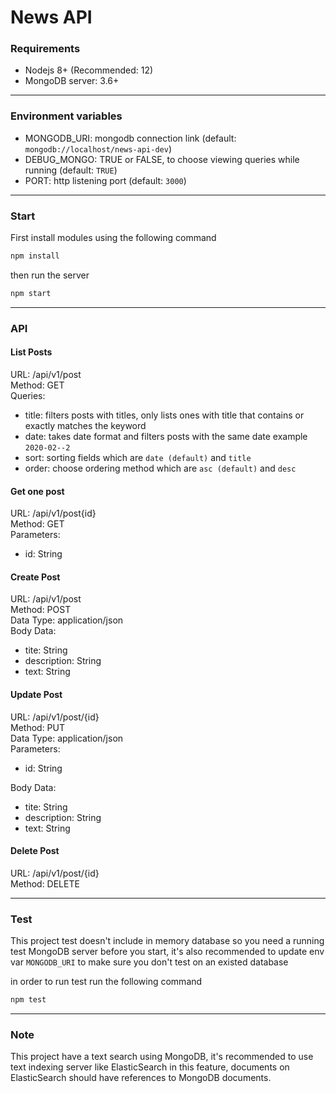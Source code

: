 # News API

### Requirements
- Nodejs 8+ (Recommended: 12)
- MongoDB server: 3.6+
___

### Environment variables
- MONGODB_URI: mongodb connection link (default: `mongodb://localhost/news-api-dev`)
- DEBUG_MONGO: TRUE or FALSE, to choose viewing queries while running (default: `TRUE`)
- PORT: http listening port (default: `3000`)
___

### Start
First install modules using the following command

```bash
npm install
```

then run the server
```bash
npm start
```

___

### API

#### List Posts

URL: /api/v1/post  
Method: GET  
Queries:
- title: filters posts with titles, only lists ones with title that contains or exactly matches the keyword
- date: takes date format and filters posts with the same date example `2020-02--2`
- sort: sorting fields which are `date (default)` and `title`
- order: choose ordering method which are `asc (default)` and `desc`

#### Get one post
URL: /api/v1/post{id}  
Method: GET  
Parameters: 
- id: String

#### Create Post

URL: /api/v1/post  
Method: POST  
Data Type: application/json  
Body Data:
- tite: String
- description: String
- text: String

#### Update Post

URL: /api/v1/post/{id}  
Method: PUT  
Data Type: application/json  
Parameters: 
- id: String  
  
Body Data:
- tite: String
- description: String
- text: String


#### Delete Post
URL: /api/v1/post/{id}  
Method: DELETE


___

### Test 

This project test doesn't include in memory database so you need a running test MongoDB server before you start, it's also recommended to update env var `MONGODB_URI` to make sure you don't test on an existed database

in order to run test run the following command
```bash
npm test
``` 
___

### Note

This project have a text search using MongoDB, it's recommended  to use text indexing server like ElasticSearch in this feature, documents on ElasticSearch should have references to MongoDB documents.
